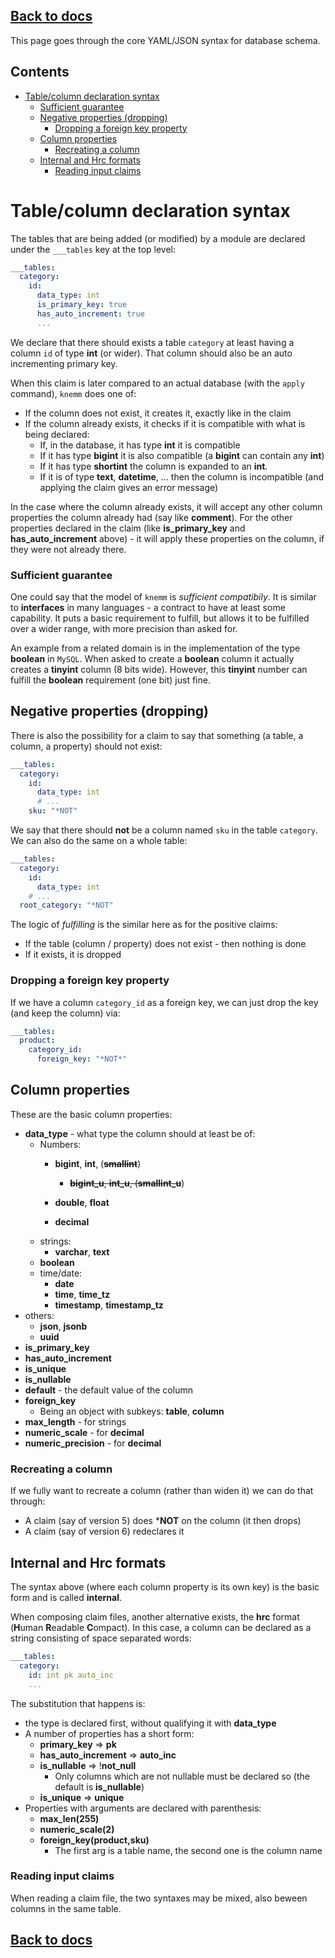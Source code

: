 ## [Back to docs](./index.md) <!-- omit in toc -->
This page goes through the core YAML/JSON syntax for database schema. 

## Contents <!-- omit in toc --> 
- [Table/column declaration syntax](#tablecolumn-declaration-syntax)
    - [Sufficient guarantee](#sufficient-guarantee)
  - [Negative properties (dropping)](#negative-properties-dropping)
    - [Dropping a foreign key property](#dropping-a-foreign-key-property)
  - [Column properties](#column-properties)
    - [Recreating a column](#recreating-a-column)
  - [Internal and Hrc formats](#internal-and-hrc-formats)
    - [Reading input claims](#reading-input-claims)
 
 
# Table/column declaration syntax
The tables that are being added (or modified) by a module are declared under the `___tables` key
at the top level: 
```yaml 
___tables:
  category:
    id:
      data_type: int
      is_primary_key: true
      has_auto_increment: true
      ...
```
We declare that there should exists a table `category` at least having a column `id` of type
**int** (or wider). That column should also be an auto incrementing primary key. 

When this claim is later compared to an actual database (with the `apply` command), `knemm` 
does one of: 
  * If the column does not exist, it creates it, exactly like in the claim
  * If the column already exists, it checks if it is compatible with what is being declared:
    * If, in the database, it has type **int** it is compatible
    * If it has type **bigint** it is also compatible (a **bigint** can contain any **int**)
    * If it has type **shortint** the column is expanded to an **int**. 
    * If it is of type **text**, **datetime**, ... then the column is incompatible (and applying the claim gives an error message)

In the case where the column already exists, it will accept any other column properties the 
column already had (say like **comment**). For the other properties declared in the claim 
(like **is_primary_key** and **has_auto_increment** above) - it will apply these properties
on the column, if they were not already there. 

### Sufficient guarantee 
One could say that the model of `knemm` is _sufficient compatibily_. It is similar to **interfaces** 
in many languages - a contract to have at least some capability. It puts a basic requirement to
fulfill, but allows it to be fulfilled over a wider range, with more precision than asked for. 

An example from a related domain is in the implementation of the type **boolean** in `MySQL`. 
When asked to create a **boolean** column it actually creates a **tinyint** column (8 bits
wide). However, this **tinyint** number can fulfill the **boolean** requirement (one bit) 
just fine. 

## Negative properties (dropping)
There is also the possibility for a claim to say that something (a table, a column, a property) 
should not exist: 
```yaml 
___tables:
  category:
    id:
      data_type: int
      # ...
    sku: "*NOT" 
```
We say that there should **not** be a column named `sku` in the table `category`. We can also 
do the same on a whole table: 

```yaml 
___tables:
  category:
    id:
      data_type: int
    # ...
  root_category: "*NOT" 
```
The logic of *fulfilling* is the similar here as for the positive claims: 
  * If the table (column / property) does not exist - then nothing is done 
  * If it exists, it is dropped 

### Dropping a foreign key property 
If we have a column `category_id` as a foreign key, we can just drop the key (and keep the column)
via: 
```yaml 
___tables:
  product:
    category_id:
      foreign_key: "*NOT*"
```

## Column properties
These are the basic column properties:
  * **data_type** - what type the column should at least be of:
    * Numbers: 
      * **bigint**, **int**, (~~**smallint**~~)
        * ~~**bigint_u**, **int_u**, (**smallint_u**~~)
 
      * **double**, **float**
      * **decimal**
    * strings: 
      * **varchar**, **text**
    * **boolean**
    * time/date:
      * **date**
      * **time**, **time_tz**
      * **timestamp**, **timestamp_tz**
  * others:
    * **json**, **jsonb**
    * **uuid**  
  * **is_primary_key**
  * **has_auto_increment**
  * **is_unique**
  * **is_nullable**
  * **default** - the default value of the column
  * **foreign_key** 
    * Being an object with subkeys: **table**, **column** 
  * **max_length** - for strings
  * **numeric_scale** - for **decimal**
  * **numeric_precision** - for **decimal**

### Recreating a column
If we fully want to recreate a column (rather than widen it) we can do that through:
  * A claim (say of version 5) does ***NOT** on the column (it then drops)
  * A claim (say of version 6) redeclares it

 
## Internal and Hrc formats
The syntax above (where each column property is its own key) is the basic form and is called **internal**. 

When composing claim files, another alternative exists, the **hrc** format (**H**uman **R**eadable **C**ompact). In this case, a column
can be declared as a string consisting of space separated words: 

```yaml 
___tables:
  category:
    id: int pk auto_inc
    ...
```
The substitution that happens is: 
  * the type is declared first, without qualifying it with **data_type**
  * A number of properties has a short form: 
    * **primary_key** => **pk** 
    * **has_auto_increment** => **auto_inc** 
    * **is_nullable** => !**not_null** 
      * Only columns which are not nullable must be declared so (the default is **is_nullable**)
    * **is_unique** => **unique** 
  * Properties with arguments are declared with parenthesis: 
    * **max_len(255)**
    * **numeric_scale(2)**
    * **foreign_key(product,sku)** 
      * The first arg is a table name, the second one is the column name  

### Reading input claims 
When reading a claim file, the two syntaxes may be mixed, also beween columns in the same table.

## [Back to docs](./index.md) <!-- omit in toc -->
